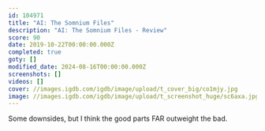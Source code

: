 ```yaml
---
id: 104971
title: "AI: The Somnium Files"
description: "AI: The Somnium Files - Review"
score: 90
date: 2019-10-22T00:00:00.000Z
completed: true
goty: []
modified_date: 2024-08-16T00:00:00.000Z
screenshots: []
videos: []
cover: //images.igdb.com/igdb/image/upload/t_cover_big/co1mjy.jpg
image: //images.igdb.com/igdb/image/upload/t_screenshot_huge/sc6axa.jpg
---
```

Some downsides, but I think the good parts FAR outweight the bad.